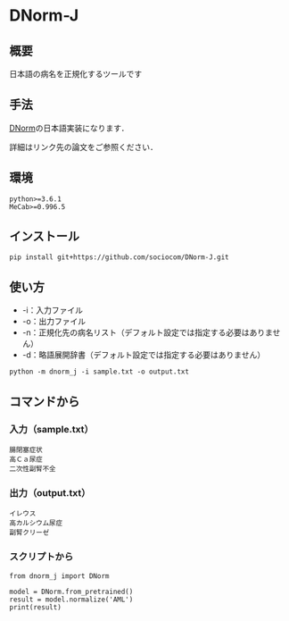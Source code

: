 # DNorm-J
## 概要
日本語の病名を正規化するツールです

## 手法
[DNorm](https://www.ncbi.nlm.nih.gov/pmc/articles/PMC3810844/)の日本語実装になります．

詳細はリンク先の論文をご参照ください．

## 環境
```
python>=3.6.1
MeCab>=0.996.5
```

## インストール
```
pip install git+https://github.com/sociocom/DNorm-J.git
```

## 使い方
- -i：入力ファイル
- -o：出力ファイル
- -n：正規化先の病名リスト（デフォルト設定では指定する必要はありません）
- -d：略語展開辞書（デフォルト設定では指定する必要はありません）

```python -m dnorm_j -i sample.txt -o output.txt```

## コマンドから
### 入力（sample.txt）
```
腸閉塞症状
高Ｃａ尿症
二次性副腎不全
```

### 出力（output.txt）
```
イレウス
高カルシウム尿症
副腎クリーゼ
```

### スクリプトから

```
from dnorm_j import DNorm

model = DNorm.from_pretrained()
result = model.normalize('AML')
print(result)
```

